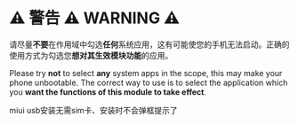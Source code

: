 # ⚠️ 警告 ⚠️ WARNING ⚠️
请尽量**不要**在作用域中勾选**任何**系统应用，这有可能使您的手机无法启动。正确的使用方式为勾选您**想对其生效模块功能**的应用。

Please try **not** to select **any** system apps in the scope, this may make your phone unbootable. The correct way to use is to select the application which you **want the functions of this module to take effect**.


miui usb安装无需sim卡、安装时不会弹框提示了
